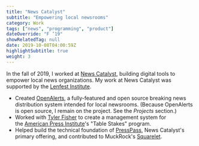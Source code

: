 ```yaml
---
title: "News Catalyst"
subtitle: "Empowering local newsrooms"
category: Work
tags: ["news", "programming", "product"]
dateOverride: "F ’19"
showRelatedTag: null
date: 2019-10-08T04:00:59Z
highlightSubtitle: true
weight: 3
---
```


In the fall of 2019, I worked at [News Catalyst](https://newscatalyst.org/), building digital tools to empower local news organizations. My work at News Catalyst was supported by the [Lenfest Institute](https://www.lenfestinstitute.org/).

- Created [OpenAlerts](https://github.com/news-catalyst/openalerts), a fully-featured and open source breaking news distribution system intended for local newsrooms. (Because OpenAlerts is open source, I remain on the project. See the *Projects* section.)
- Worked with [Tyler Fisher](https://tylerjfisher.com/) to create a management system for the [American Press Institute](https://www.americanpressinstitute.org/)'s "Table Stakes" program.
- Helped build the technical foundation of [PressPass](https://github.com/news-catalyst/presspass-frontend), News Catalyst's primary offering, and contributed to MuckRock's [Squarelet](https://github.com/MuckRock/squarelet/).